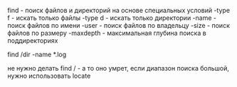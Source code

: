 find - поиск файлов и директорий на основе специальных условий 
-type f - искать только файлы 
-type d - искать только директории 
-name - поиск файлов по имени 
-user - поиск файлов по владельцу 
-size - поиск файлов по размеру 
-maxdepth - максимальная глубина поиска в поддиректориях

find /dir -name *.log

не нужно делать find / - а то оно умрет, если диапазон поиска большой, нужно использовать locate